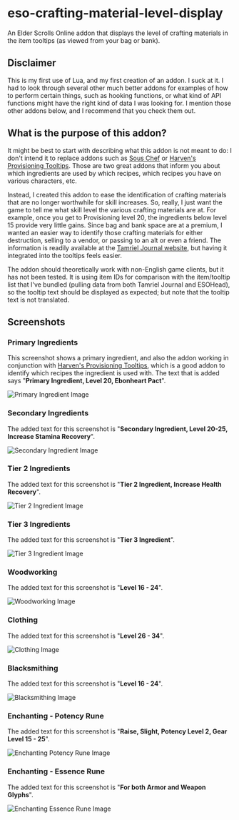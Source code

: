 eso-crafting-material-level-display
===================================

An Elder Scrolls Online addon that displays the level of crafting materials in the item tooltips (as viewed from your bag or bank).

## Disclaimer

This is my first use of Lua, and my first creation of an addon. I suck at it. I had to look through several other much better addons for examples of how to perform certain things, such as hooking functions, or what kind of API functions might have the right kind of data I was looking for. I mention those other addons below, and I recommend that you check them out.

## What is the purpose of this addon?

It might be best to start with describing what this addon is not meant to do: I don't intend it to replace addons such as [Sous Chef](http://www.esoui.com/downloads/info163-SousChef-ProvisioningHelper.html) or [Harven's Provisioning Tooltips](http://www.esoui.com/downloads/info435-HarvensProvisioningTooltips.html). Those are two great addons that inform you about which ingredients are used by which recipes, which recipes you have on various characters, etc.

Instead, I created this addon to ease the identification of crafting materials that are no longer worthwhile for skill increases. So, really, I just want the game to tell me what skill level the various crafting materials are at. For example, once you get to Provisioning level 20, the ingredients below level 15 provide very little gains. Since bag and bank space are at a premium, I wanted an easier way to identify those crafting materials for either destruction, selling to a vendor, or passing to an alt or even a friend. The information is readily available at the [Tamriel Journal website](http://tamrieljournal.com/eso-provisioning-ingredients/), but having it integrated into the tooltips feels easier.

The addon should theoretically work with non-English game clients, but it has not been tested. It is using item IDs for comparison with the item/tooltip list that I've bundled (pulling data from both Tamriel Journal and ESOHead), so the tooltip text should be displayed as expected; but note that the tooltip text is not translated.

## Screenshots

### Primary Ingredients

This screenshot shows a primary ingredient, and also the addon working in conjunction with [Harven's Provisioning Tooltips](http://www.esoui.com/downloads/info435-HarvensProvisioningTooltips.html), which is a good addon to identify which recipes the ingredient is used with. The text that is added says "**Primary Ingredient, Level 20, Ebonheart Pact**".

![Primary Ingredient Image](https://github.com/jhegg/eso-crafting-material-level-display/wiki/CraftingMaterialLevelDisplay-primary-v0.4.jpg)

### Secondary Ingredients

The added text for this screenshot is "**Secondary Ingredient, Level 20-25, Increase Stamina Recovery**".

![Secondary Ingredient Image](https://github.com/jhegg/eso-crafting-material-level-display/wiki/CraftingMaterialLevelDisplay-secondary-v0.4.jpg)

### Tier 2 Ingredients

The added text for this screenshot is "**Tier 2 Ingredient, Increase Health Recovery**".

![Tier 2 Ingredient Image](https://github.com/jhegg/eso-crafting-material-level-display/wiki/CraftingMaterialLevelDisplay-tier2-v0.4.jpg)

### Tier 3 Ingredients

The added text for this screenshot is "**Tier 3 Ingredient**".

![Tier 3 Ingredient Image](https://github.com/jhegg/eso-crafting-material-level-display/wiki/CraftingMaterialLevelDisplay-tier3-v0.4.jpg)

### Woodworking

The added text for this screenshot is "**Level 16 - 24**".

![Woodworking Image](https://github.com/jhegg/eso-crafting-material-level-display/wiki/CraftingMaterialLevelDisplay-woodworking-v0.4.jpg)

### Clothing

The added text for this screenshot is "**Level 26 - 34**".

![Clothing Image](https://github.com/jhegg/eso-crafting-material-level-display/wiki/CraftingMaterialLevelDisplay-clothing-v0.4.jpg)

### Blacksmithing

The added text for this screenshot is "**Level 16 - 24**".

![Blacksmithing Image](https://github.com/jhegg/eso-crafting-material-level-display/wiki/CraftingMaterialLevelDisplay-blacksmithing-v0.4.jpg)

### Enchanting - Potency Rune

The added text for this screenshot is "**Raise, Slight, Potency Level 2, Gear Level 15 - 25**".

![Enchanting Potency Rune Image](https://github.com/jhegg/eso-crafting-material-level-display/wiki/CraftingMaterialLevelDisplay-enchanting-potency-rune-v0.5.jpg)

### Enchanting - Essence Rune

The added text for this screenshot is "**For both Armor and Weapon Glyphs**".

![Enchanting Essence Rune Image](https://github.com/jhegg/eso-crafting-material-level-display/wiki/CraftingMaterialLevelDisplay-enchanting-essence-rune-v0.5.jpg)
